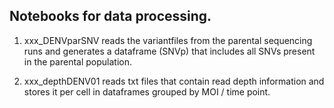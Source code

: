 ## Notebooks for data processing.

1. xxx_DENVparSNV reads the variantfiles from the parental sequencing runs and generates a dataframe (SNVp) that includes all SNVs present in the parental population.

2. xxx_depthDENV01 reads txt files that contain read depth information and stores it per cell in dataframes grouped by MOI / time point. 
